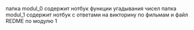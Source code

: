 папка modul_0 содержит нотбук функции угадывания чисел
папка modul_1 содержит нотбук с ответами на викторину по фильмам и файл REDME по модулю 1
